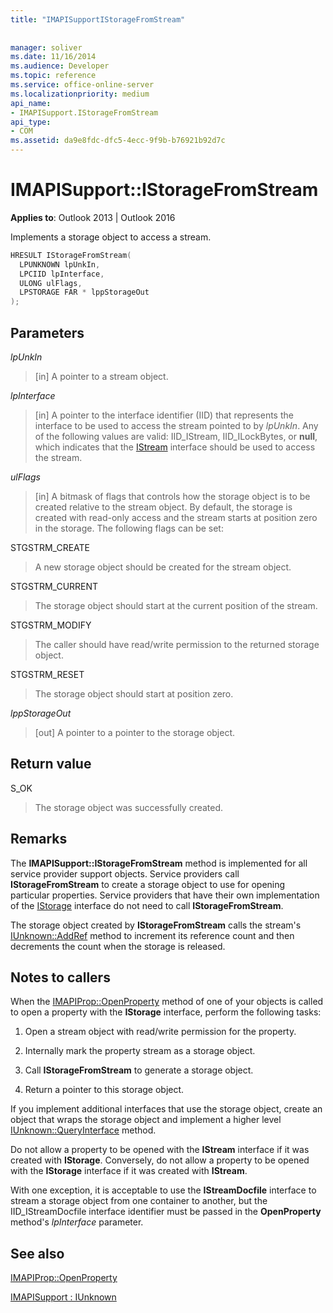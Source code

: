 ```yaml
---
title: "IMAPISupportIStorageFromStream"
 
 
manager: soliver
ms.date: 11/16/2014
ms.audience: Developer
ms.topic: reference
ms.service: office-online-server
ms.localizationpriority: medium
api_name:
- IMAPISupport.IStorageFromStream
api_type:
- COM
ms.assetid: da9e8fdc-dfc5-4ecc-9f9b-b76921b92d7c
---
```


# IMAPISupport::IStorageFromStream

  
  
**Applies to**: Outlook 2013 | Outlook 2016 
  
Implements a storage object to access a stream.
  
```cpp
HRESULT IStorageFromStream(
  LPUNKNOWN lpUnkIn,
  LPCIID lpInterface,
  ULONG ulFlags,
  LPSTORAGE FAR * lppStorageOut
);
```

## Parameters

 _lpUnkIn_
  
> [in] A pointer to a stream object.
    
 _lpInterface_
  
> [in] A pointer to the interface identifier (IID) that represents the interface to be used to access the stream pointed to by  _lpUnkIn_. Any of the following values are valid: IID_IStream, IID_ILockBytes, or **null**, which indicates that the [IStream](https://msdn.microsoft.com/library/aa380034%28VS.85%29.aspx) interface should be used to access the stream. 
    
 _ulFlags_
  
> [in] A bitmask of flags that controls how the storage object is to be created relative to the stream object. By default, the storage is created with read-only access and the stream starts at position zero in the storage. The following flags can be set:
    
STGSTRM_CREATE 
  
> A new storage object should be created for the stream object.
    
STGSTRM_CURRENT 
  
> The storage object should start at the current position of the stream.
    
STGSTRM_MODIFY 
  
> The caller should have read/write permission to the returned storage object.
    
STGSTRM_RESET 
  
> The storage object should start at position zero.
    
 _lppStorageOut_
  
> [out] A pointer to a pointer to the storage object.
    
## Return value

S_OK 
  
> The storage object was successfully created.
    
## Remarks

The **IMAPISupport::IStorageFromStream** method is implemented for all service provider support objects. Service providers call **IStorageFromStream** to create a storage object to use for opening particular properties. Service providers that have their own implementation of the [IStorage](https://msdn.microsoft.com/library/aa380015%28VS.85%29.aspx) interface do not need to call **IStorageFromStream**. 
  
The storage object created by **IStorageFromStream** calls the stream's [IUnknown::AddRef](https://msdn.microsoft.com/library/ms691379%28v=VS.85%29.aspx) method to increment its reference count and then decrements the count when the storage is released. 
  
## Notes to callers

When the [IMAPIProp::OpenProperty](imapiprop-openproperty.md) method of one of your objects is called to open a property with the **IStorage** interface, perform the following tasks: 
  
1. Open a stream object with read/write permission for the property.
    
2. Internally mark the property stream as a storage object.
    
3. Call **IStorageFromStream** to generate a storage object. 
    
4. Return a pointer to this storage object.
    
If you implement additional interfaces that use the storage object, create an object that wraps the storage object and implement a higher level [IUnknown::QueryInterface](https://msdn.microsoft.com/library/ms682521%28v=VS.85%29.aspx) method. 
  
Do not allow a property to be opened with the **IStream** interface if it was created with **IStorage**. Conversely, do not allow a property to be opened with the **IStorage** interface if it was created with **IStream**. 
  
With one exception, it is acceptable to use the **IStreamDocfile** interface to stream a storage object from one container to another, but the IID_IStreamDocfile interface identifier must be passed in the **OpenProperty** method's  _lpInterface_ parameter. 
  
## See also



[IMAPIProp::OpenProperty](imapiprop-openproperty.md)
  
[IMAPISupport : IUnknown](imapisupportiunknown.md)

